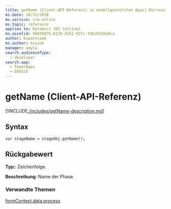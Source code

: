 ```yaml
---
title: getName (Client-API-Referenz) in modellgestützten Apps| MicrosoftDocs
ms.date: 10/31/2018
ms.service: crm-online
ms.topic: reference
applies_to: Dynamics 365 (online)
ms.assetid: 94695076-8129-4251-93fc-fd5c6526e0ca
author: KumarVivek
ms.author: kvivek
manager: amyla
search.audienceType:
  - developer
search.app:
  - PowerApps
  - D365CE
---
```

# <a name="getname-client-api-reference"></a>getName (Client-API-Referenz)



[!INCLUDE[./includes/getName-description.md](./includes/getName-description.md)]

## <a name="syntax"></a>Syntax

`var stageName = stageObj.getName();`

## <a name="return-value"></a>Rückgabewert

**Typ:**: Zeichenfolge. 

**Beschreibung**: Name der Phase.

### <a name="related-topics"></a>Verwandte Themen
 
[formContext.data.process](../../formContext-data-process.md)

